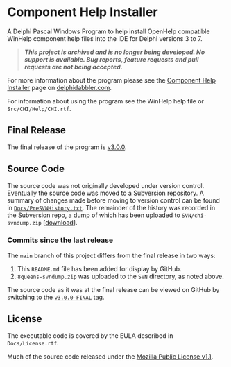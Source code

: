 # Component Help Installer

A Delphi Pascal Windows Program to help install OpenHelp compatible WinHelp component help files into the IDE for Delphi versions 3 to 7.

> ***This project is archived and is no longer being developed. No support is available. Bug reports, feature requests and pull requests are not being accepted.***

For more information about the program please see the [Component Help Installer](https://delphidabbler.com/software/chi) page on [delphidabbler.com](https://delphidabbler.com).

For information about using the program see the WinHelp help file or `Src/CHI/Help/CHI.rtf`.

## Final Release

The final release of the program is [v3.0.0](https://github.com/ddab-archive/chi/releases/tag/v3.0.0-FINAL).

## Source Code

The source code was not originally developed under version control. Eventually the source code was moved to a Subversion repository. A summary of changes made before moving to version control can be found in [`Docs/PreSVNHistory.txt`](https://github.com/ddab-archive/chi/blob/main/Docs/PreSVNHistory.txt). The remainder of the history was recorded in the Subversion repo, a dump of which has been uploaded to `SVN/chi-svndump.zip` [[download](https://github.com/ddab-archive/chi/raw/main/SVN/chi-svndump.zip)].

### Commits since the last release

The `main` branch of this project differs from the final release in two ways:

1. This `README.md` file has been added for display by GitHub.
2. `8queens-svndump.zip` was uploaded to the `SVN` directory, as noted above.

The source code as it was at the final release can be viewed on GitHub by switching to the [`v3.0.0-FINAL`](https://github.com/ddab-archive/chi/releases/tag/v3.0.0-FINAL) tag.

## License

The executable code is covered by the EULA described in `Docs/License.rtf`.

Much of the source code released under the [Mozilla Public License v1.1](https://www.mozilla.org/MPL/1.1/).
